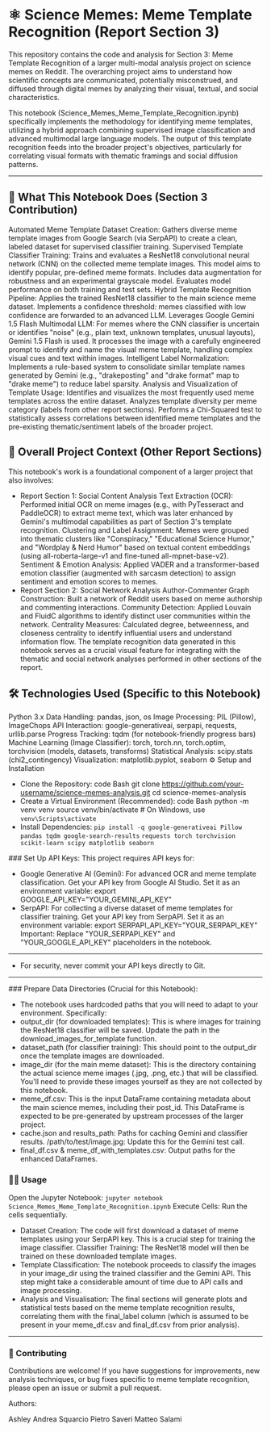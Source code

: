 # ⚛️ Science Memes: Meme Template Recognition (Report Section 3)
This repository contains the code and analysis for Section 3: Meme Template Recognition of a larger multi-modal analysis project on science memes on Reddit. The overarching project aims to understand how scientific concepts are communicated, potentially misconstrued, and diffused through digital memes by analyzing their visual, textual, and social characteristics.

This notebook (Science_Memes_Meme_Template_Recognition.ipynb) specifically implements the methodology for identifying meme templates, utilizing a hybrid approach combining supervised image classification and advanced multimodal large language models. The output of this template recognition feeds into the broader project's objectives, particularly for correlating visual formats with thematic framings and social diffusion patterns.
___
## 🌟 What This Notebook Does (Section 3 Contribution)
Automated Meme Template Dataset Creation: Gathers diverse meme template images from Google Search (via SerpAPI) to create a clean, labeled dataset for supervised classifier training.
Supervised Template Classifier Training: Trains and evaluates a ResNet18 convolutional neural network (CNN) on the collected meme template images. This model aims to identify popular, pre-defined meme formats.
Includes data augmentation for robustness and an experimental grayscale model.
Evaluates model performance on both training and test sets.
Hybrid Template Recognition Pipeline:
Applies the trained ResNet18 classifier to the main science meme dataset.
Implements a confidence threshold: memes classified with low confidence are forwarded to an advanced LLM.
Leverages Google Gemini 1.5 Flash Multimodal LLM: For memes where the CNN classifier is uncertain or identifies "noise" (e.g., plain text, unknown templates, unusual layouts), Gemini 1.5 Flash is used. It processes the image with a carefully engineered prompt to identify and name the visual meme template, handling complex visual cues and text within images.
Intelligent Label Normalization: Implements a rule-based system to consolidate similar template names generated by Gemini (e.g., "drakeposting" and "drake format" map to "drake meme") to reduce label sparsity.
Analysis and Visualization of Template Usage:
Identifies and visualizes the most frequently used meme templates across the entire dataset.
Analyzes template diversity per meme category (labels from other report sections).
Performs a Chi-Squared test to statistically assess correlations between identified meme templates and the pre-existing thematic/sentiment labels of the broader project.
## 📝 Overall Project Context (Other Report Sections)

This notebook's work is a foundational component of a larger project that also involves:

- Report Section 1: Social Content Analysis
Text Extraction (OCR): Performed initial OCR on meme images (e.g., with PyTesseract and PaddleOCR) to extract meme text, which was later enhanced by Gemini's multimodal capabilities as part of Section 3's template recognition.
Clustering and Label Assignment: Memes were grouped into thematic clusters like "Conspiracy," "Educational Science Humor," and "Wordplay & Nerd Humor" based on textual content embeddings (using all-roberta-large-v1 and fine-tuned all-mpnet-base-v2).
Sentiment & Emotion Analysis: Applied VADER and a transformer-based emotion classifier (augmented with sarcasm detection) to assign sentiment and emotion scores to memes.
- Report Section 2: Social Network Analysis
Author-Commenter Graph Construction: Built a network of Reddit users based on meme authorship and commenting interactions.
Community Detection: Applied Louvain and FluidC algorithms to identify distinct user communities within the network.
Centrality Measures: Calculated degree, betweenness, and closeness centrality to identify influential users and understand information flow.
The template recognition data generated in this notebook serves as a crucial visual feature for integrating with the thematic and social network analyses performed in other sections of the report.

## 🛠️ Technologies Used (Specific to this Notebook)
Python 3.x
Data Handling: pandas, json, os
Image Processing: PIL (Pillow), ImageChops
API Interaction: google-generativeai, serpapi, requests, urllib.parse
Progress Tracking: tqdm (for notebook-friendly progress bars)
Machine Learning (Image Classifier): torch, torch.nn, torch.optim, torchvision (models, datasets, transforms)
Statistical Analysis: scipy.stats (chi2_contingency)
Visualization: matplotlib.pyplot, seaborn
⚙️ Setup and Installation
- Clone the Repository:
code
Bash
git clone https://github.com/your-username/science-memes-analysis.git
cd science-memes-analysis
- Create a Virtual Environment (Recommended):
code
Bash
python -m venv venv
source venv/bin/activate  # On Windows, use `venv\Scripts\activate`
- Install Dependencies:
`pip install -q google-generativeai Pillow pandas tqdm google-search-results` `requests torch torchvision scikit-learn scipy matplotlib seaborn`

### Set Up API Keys:
This project requires API keys for:
- Google Generative AI (Gemini): For advanced OCR and meme template classification.
Get your API key from Google AI Studio.
Set it as an environment variable: export GOOGLE_API_KEY="YOUR_GEMINI_API_KEY"
- SerpAPI: For collecting a diverse dataset of meme templates for classifier training.
Get your API key from SerpAPI.
Set it as an environment variable: export SERPAPI_API_KEY="YOUR_SERPAPI_KEY"
Important: Replace "YOUR_SERPAPI_KEY" and "YOUR_GOOGLE_API_KEY" placeholders in the notebook. 
___
- For security, never commit your API keys directly to Git.
___
### Prepare Data Directories (Crucial for this Notebook):
- The notebook uses hardcoded paths that you will need to adapt to your environment. Specifically:
- output_dir (for downloaded templates): This is where images for training the ResNet18 classifier will be saved. Update the path in the download_images_for_template function.
- dataset_path (for classifier training): This should point to the output_dir once the template images are downloaded.
- image_dir (for the main meme dataset): This is the directory containing the actual science meme images (.jpg, .png, etc.) that will be classified. You'll need to provide these images yourself as they are not collected by this notebook.
- meme_df.csv: This is the input DataFrame containing metadata about the main science memes, including their post_id. This DataFrame is expected to be pre-generated by upstream processes of the larger project.
- cache.json and results_path: Paths for caching Gemini and classifier results.
/path/to/test/image.jpg: Update this for the Gemini test call.
- final_df.csv & meme_df_with_templates.csv: Output paths for the enhanced DataFrames.

### 🏃‍♀️ Usage
Open the Jupyter Notebook:
`jupyter notebook Science_Memes_Meme_Template_Recognition.ipynb`
Execute Cells: Run the cells sequentially.
- Dataset Creation: The code will first download a dataset of meme templates using your SerpAPI key. This is a crucial step for training the image classifier.
Classifier Training: The ResNet18 model will then be trained on these downloaded template images.
- Template Classification: The notebook proceeds to classify the images in your image_dir using the trained classifier and the Gemini API. This step might take a considerable amount of time due to API calls and image processing.
- Analysis and Visualisation: The final sections will generate plots and statistical tests based on the meme template recognition results, correlating them with the final_label column (which is assumed to be present in your meme_df.csv and final_df.csv from prior analysis).
___
### 🤝 Contributing
Contributions are welcome! If you have suggestions for improvements, new analysis techniques, or bug fixes specific to meme template recognition, please open an issue or submit a pull request.

Authors:

Ashley Andrea Squarcio 
Pietro Saveri 
Matteo Salami 